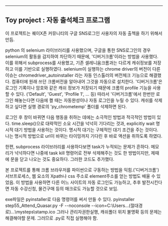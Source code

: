 -----------------------------------------------------------------------------
Toy project : 자동 출석체크 프로그램
-----------------------------------------------------------------------------

이 프로젝트는 퀘이X존 커뮤니티의 구글 SNS로그인 사용자의 자동 출첵을 하기 위해서 만듬.

python 의 selenium 라이브러리를 사용했으며, 구글을 통한 SNS로그인의 경우 selenium의 활동을 감지하여 차단하기 때문에, '디버거크롬'이라는 방법을 사용했다.
이를 위해서 subprocess를 사용했고, 기존 셀레니움크롬과는 다르게 캐쉬정보를 저장하고 이를 기반으로 실행하였다. 
selenium이 실행하는 chrome driver의 버전이 다른 이슈는 chromedriver_autoinstaller 라는 자동 인스톨러의 버전체크 기능으로 해결했다. 컴퓨터에 원래 쓰던 크롬버전을 알아내어 그것을 자동으로 설치한다.
'디버거크롬'은 로그인 기록이나 암호와 같은 캐쉬 정보가 저장되기 때문에 크롬의 profile 기능을 사용할 수 있다. ('Default', 'Guest', 'Profile 1', ... 등)
따라서 '디버거크롬'에서 한번만 로그인 해놓는다면 다음에 켤 때는 자동완성이나 자동 로그인을 누릴 수 있다. 캐쉬를 삭제하고 싶다면 실행 경로의 'py_chrometemp' 폴더를 삭제하면 된다.

로그인 후 창이 바뀌면 다음 행동을 취하는 데에는 소극적인 방법과 적극적인 방법이 있다. time.sleep()으로 대략적인 소요 시간을 넉넉히 기다리는 것과, explicitly wait 명시적 대기 방법을 사용하는 것이다. 명시적 대기는 구체적인 대기 조건을 주는 것이다.
나는 명시적 방법으로 url이 바뀌는 타이밍까지 기다린 후 바로 액션을 취하도록 하였다.

한편, subprocess 라이브러리를 사용하다보면 task가 누적되는 문제가 흔하다. 메모리가 넉넉하다면 나중에 task kill 명령어로 전부 삭제해주는 것도 한 방법이지만, 
제때에 문을 닫고 나오는 것도 중요하다. 그러한 코드도 추가했다.

본 프로젝트를 통해 크롬 브라우저를 파이썬으로 구동하는 방법을 익힘.('디버거크롬')
서브프로세스, 웹 요소의 Xpath나 css 주소로 element주소를 얻는 방법도 배울 수 있었음. 이 방법을 사용하면 다른 어느 사이트의 자동 로그인도 가능하고, 추후 발전시킨다면 자동 수강신청, 물건구매 등의 매크로도 가능할 것으로 보임.

exe파일은 pyinstaller로 다음 명령어를 써서 만들 수 있다.
pyinstaller step55_Attend_Quasar.py -F --noconsole --icon=C:\Users\...(절대경로)...\mysteps\stamp.ico
그러나 관리자권한실행, 캐쉬폴더 위치 불명확 등의 문제는 해결해야할 문제.
그러므로 .py로 직접 실행해야 함.
